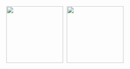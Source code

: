 <div style="display:flex;flex-wrap:wrap;gap:10px;">
  <img height="150" flex="1" src="https://github-readme-stats.vercel.app/api?username=awrenee&show_icons=true&theme=dark&hide_border=true&custom_title=GitHub+Stats"/>
  <img height="150" src="https://streak-stats.demolab.com?user=awrenee&theme=dark&hide_border=true&border_radius=5&date_format=M%20j%5B%2C%20Y%5D&mode=weekly&card_width=466&ring_color=01af11)](https://git.io/streak-stats"/>
</div>